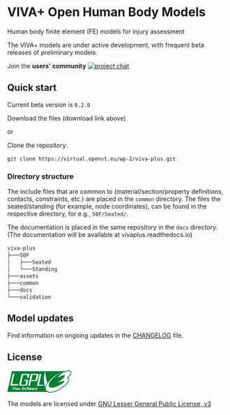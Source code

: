 # VIVA+ Open Human Body Models

Human body finite element (FE) models for injury assessment

The VIVA+ models are under active development, with frequent beta releases of preliminary models.

Join the **users' community** [![project chat](https://img.shields.io/badge/zulip-join_chat-brightgreen.svg)](https://vivaplus.zulipchat.com)

## Quick start

Current beta version is `0.2.0`

Download the files (download link above)

or

Clone the repository:

```
git clone https://virtual.openvt.eu/wp-2/viva-plus.git
```

### Directory structure

The include files that are common to  (material/section/property definitions, contacts, constraints, etc.) are placed in the `common` directory. The files the seated/standing (for example, node coordinates), can be found in the respective directory, for e.g., `50F/Seated/`.

The documentation is placed in the same repository in the `docs` directory. (The documentation will be available at vivaplus.readthedocs.io)

```
viva-plus
├───50F
│   ├───Seated
│   └───Standing
├───assets
├───common
├───docs
└───validation
```

## Model updates

Find information on ongoing updates in the [CHANGELOG](CHANGELOG.md) file.

## License

![LGPLv3)](docs/images/lgplv3.png)

The models are licensed under [GNU Lesser General Public License, v3](https://www.gnu.org/licenses/lgpl-3.0-standalone.html)
